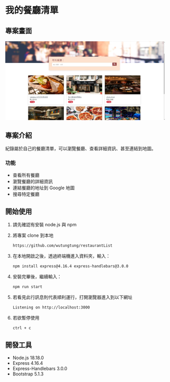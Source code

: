 # 我的餐廳清單

## 專案畫面

![image](./public/image/restaurant_list_image.jpg)

## 專案介紹

紀錄屬於自己的餐廳清單，可以瀏覽餐廳、查看詳細資訊、甚至連結到地圖。

### 功能

- 查看所有餐廳
- 瀏覽餐廳的詳細資訊
- 連結餐廳的地址到 Google 地圖
- 搜尋特定餐廳

## 開始使用

1. 請先確認有安裝 node.js 與 npm
2. 將專案 clone 到本地
   ```bash
   https://github.com/wutungtung/restaurantList
   ```
3. 在本地開啟之後，透過終端機進入資料夾，輸入：

   ```bash
   npm install express@4.16.4 express-handlebars@3.0.0
   ```

4. 安裝完畢後，繼續輸入：

   ```bash
   npm run start
   ```

5. 若看見此行訊息則代表順利運行，打開瀏覽器進入到以下網址

   ```bash
   Listening on http://localhost:3000
   ```

6. 若欲暫停使用

   ```bash
   ctrl + c
   ```

## 開發工具

- Node.js 18.18.0
- Express 4.16.4
- Express-Handlebars 3.0.0
- Bootstrap 5.1.3
